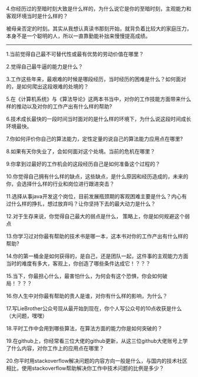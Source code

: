 
4.你经历过的至暗时刻大致是什么样的，为什么说它是你的至暗时刻，主观能力和客观环境当时是什么样的？

被母亲否定的时刻。其实从我想认真读书那刻开始，就背负着比较大的家庭压力，本身不是一个聪明的人，所以一直靠勤能补拙来慢慢提高成绩。




--------------------------------------------------------------------------------------------------------------------------------

1.当前觉得自己最不可替代性或最有优势的劳动价值在哪里？


2.觉得自己最牛逼的能力是什么？

3.工作这些年来，最艰难的时候是哪段经历，当时经历的困难是什么？如何面对的，是如何爬出这段艰难的处境的？

5.在《计算机系统》与《算法导论》这两本书当中，对你的工作技能方面带来什么样的推动以及对你的工作产出有什么样的帮助?

6.技术成长最快的一段时间当时面对的是什么样的环境下，为什么说这段时间成长环境最快。

7.你如何评价你自己的算法能力，定性定量的说自己的算法能力应用点在哪里?

8.如果有天你失业了，会如何面对这个处境。当前的危机在哪里？

9.你拿到过最好的工作机会的这段经历自己是如何准备这个过程的？

10.你觉得自己拥有什么样的缺点，这些缺点，是什么原因和经历造成的，未来的你，会选择什么样的行业和岗位进行跟进突击？

11.选择从事java开发这个岗位，目前发展瓶颈期的客观困难主要是什么？内心有过什么样的挣扎，想过放弃吗？让你坚持下去的最大动力是什么？ 

12.对于生存来说，你觉得自己最大的弱点是什么， 策略上，你是如何规避这个弱点

13.你学习过对你最有帮助的技术书是哪一本，这本书对你的工作产出有什么样的帮助?

14.你的第一桶金是如何获得的，是自己，还是团队一起，这件事的主观能力方面当时的难度有多大，客观上，你创造了哪些条件达成它！？？？

15.当下，你最担心什么，最害怕什么，为何会有这个恐惧，你会如何破局！？？？

16.你人生中对你最有帮助的贵人是谁，对你有什么样的影响，为什么？

17.写LieBrother公众号现从最开始到现在，你个人写公众号的10点收获是什么（大问题，嘿嘿）

18.平时工作中会用到哪些算法，在算法方面的能力你是如何突破的？

19.在github上，你经常看三位大佬的github更新，从这三位github大佬账号上学了什么内容，对你工作上的应用点在哪里？

20.你平时用stackoverflow解决问题的内容方向一般是什么，与国内的技术社区相比，使用stackoverflow帮助解决你工作中技术问题的比例是多少？
